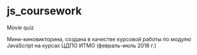 # js_coursework
Movie quiz

Мини-киновикторина, создана в качестве курсовой работы по модулю JavaScript на курсах ЦДПО ИТМО (февраль-июль 2018 г.)
